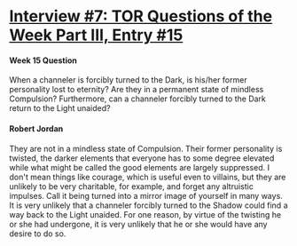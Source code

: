 # [Interview #7: TOR Questions of the Week Part III, Entry #15](https://www.theoryland.com/intvmain.php?i=7#15)

#### Week 15 Question

When a channeler is forcibly turned to the Dark, is his/her former personality lost to eternity? Are they in a permanent state of mindless Compulsion? Furthermore, can a channeler forcibly turned to the Dark return to the Light unaided?

#### Robert Jordan

They are not in a mindless state of Compulsion. Their former personality is twisted, the darker elements that everyone has to some degree elevated while what might be called the good elements are largely suppressed. I don't mean things like courage, which is useful even to villains, but they are unlikely to be very charitable, for example, and forget any altruistic impulses. Call it being turned into a mirror image of yourself in many ways. It is very unlikely that a channeler forcibly turned to the Shadow could find a way back to the Light unaided. For one reason, by virtue of the twisting he or she had undergone, it is very unlikely that he or she would have any desire to do so.

